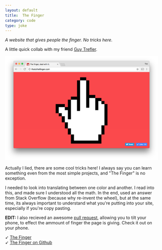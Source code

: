 ```yaml
---
layout: default
title:  The Finger
category: code
type: joke
---
```


*A website that gives people the finger. No tricks here.*

A little quick collab with my friend [Guy Trefler](https://www.guytrefler.com/).

![The finger, thats it](./images/the-finger-1.png)

Actually I lied, there are some cool tricks here! I always say you can learn something even from the most simple projects, and "The Finger" is no exception.

I needed to look into translating between one color and another. I read into this, and made sure I understood all the math. In the end, used an answer from Stack Overflow (because why re-invent the wheel), but at the same time, its always important to understand what you're putting into your site, especially if you're copy pasting.

**EDIT:** I also recieved an awesome [pull request](https://github.com/tholman/thats-the-finger/pull/1), allowing you to tilt your phone, to effect the ammount of finger the page is giving. Check it out on your phone.

➶ [The Finger](http://thatsthefinger.com)<br>
➶ [The Finger on Github](https://github.com/tholman/thats-the-finger)
